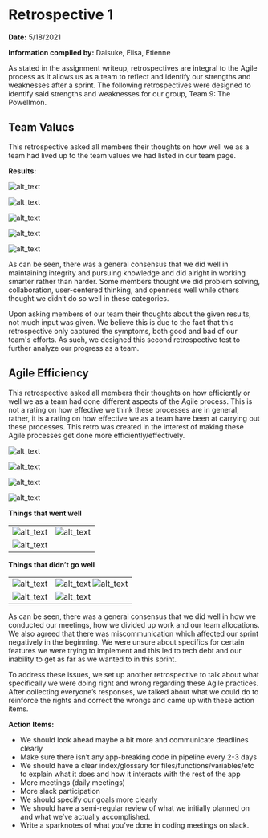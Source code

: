 # Retrospective 1

**Date:** 5/18/2021

**Information compiled by:** Daisuke, Elisa, Etienne

As stated in the assignment writeup, retrospectives are integral to the Agile process as it allows us as a team to reflect and identify our strengths and weaknesses after a sprint. The following retrospectives were designed to identify said strengths and weaknesses for our group, Team 9: The Powellmon.

## Team Values

This retrospective asked all members their thoughts on how well we as a team had lived up to the team values we had listed in our team page. 

**Results:**




![alt_text](https://lh4.googleusercontent.com/6oAJ8BhDepER-pnd-kc49uwQ_46r1AIqVmOzTepxUyExOnnXBr04qSWlshbsAK4K82GHS7SbBmVDesO_s5CYtA4d5C5VKVjGoq8BpoF3_iyorp5wL7CVF7vRcYq0ZhJSf6YmFHqe "image_tooltip")




![alt_text](https://lh6.googleusercontent.com/4YytnNhf1LRyNhHeKeWLaV8ECKyItw4qWGa0DpVt3mSZH7EzN7C1YPpZ1eYbgbXdO427ecqTcr2epEcCZ-d4d5fnc09SuqH16A7TXhQB94mQ_i0KUagWvZq3j1ded11Th0Gp4yhO "image_tooltip")






![alt_text](https://lh3.googleusercontent.com/SDydkW36Et7IIjCKnVFg7zQNC1tdt8iSAD0v4THlFGHGyCUboZdkhWH2cAvs0TeReF5i6aGPKWz_r-ZGK4qsh9O4QxlqN7zol6tOacODYNqlVqttZskcTOkmzQ4IaMbNtLG5CiWJ "image_tooltip")





![alt_text](https://lh6.googleusercontent.com/iqbA_QhN98yNZlV5MB8nu3WL7xQ_9_WQrYv-epJvIdziXLtiRjVy2jidotAIl9Wg_JRfetajEuQH7JF-bQwT687ZCSprwHkzd6RpTznCeV-q4GcRTE0Kl_49ChW08wx8hzS_-mUh "image_tooltip")






![alt_text](https://lh3.googleusercontent.com/27gWH5AyXTfgmwUhfxsvIKIO0n2NcFBaCxDs_Qfz_iL29sXOQwTS30vSNCMdbRoPJkQW8iQzilihILP6_GDGaOAQiXyva-fsspF4XdbSNpJ6YPCJCQu7FP2DUvIIvankq1Ebb-LK "image_tooltip")


As can be seen, there was a general consensus that we did well in maintaining integrity and pursuing knowledge and did alright in working smarter rather than harder. Some members thought we did problem solving, collaboration, user-centered thinking, and openness well while others thought we didn’t do so well in these categories. 

Upon asking members of our team their thoughts about the given results, not much input was given. We believe this is due to the fact that this retrospective only captured the symptoms, both good and bad of our team's efforts. As such, we designed this second retrospective test to further analyze our progress as a team.

## Agile Efficiency

This retrospective asked all members their thoughts on how efficiently or well we as a team had done different aspects of the Agile process. This is not a rating on how effective we think these processes are in general, rather, it is a rating on how effective we as a team have been at carrying out these processes. This retro was created in the interest of making these Agile processes get done more efficiently/effectively. 






![alt_text](https://lh6.googleusercontent.com/e7VENmAPsXQeZB9gatL92t5_tS4x1WEqs600HIV3v7nhrdT2QgsA82fKTz8_aEMwxeJM-e2b8HjpdVsg7or9PSYR_e9PUgp9b7NJsIyxJHHsFCzft2DVX9Jqx_TRK_HlUu3jYzEb "image_tooltip")





![alt_text](https://lh6.googleusercontent.com/XnFAjUpSG6-5WZGENcONQ1jeoN0Qua82SlFk9GObg2JsIsDwe4s_FDOzSHLWfdvAxs_1q24ucds4PBFC0fBrJ47sEpbAu-MNrFdwUrJMlvArZIwMB2IqvFWrMgpAe8Y8xBS-B2NV "image_tooltip")






![alt_text](https://lh3.googleusercontent.com/B8ylLe_U6RFBen1XLH17IEa1VHhqliZYZ14monYW5HnVInLd_mXuI-xjwPvUgoKD_KQa8WteVT4iFh074PsZKW5BQU97qR9G5gVPqj1RCBsTfAsAa5_sybGNaELGXMN-j2nMvOlJ "image_tooltip")







![alt_text](https://lh6.googleusercontent.com/N2TcXwRrudxZ89wdvCLFPPY-vUMYwpg0qI8JkkScEcw54lIKeQnOYiwMShBc2gG0lQmtJSpcgsfbjSv1mnqBJve8JJUHhSuTlbGJyLGa0WOiHRthunfrx90cKDIiQ-33Rq-6Wiz6 "image_tooltip")


**Things that went well**


<table>
  <tr>
   <td>




<img src="https://lh4.googleusercontent.com/bM4JkIOm7rSd3FJQJoVPsomHhxGMY_1TwPtGeHg6CS6WfkLIdLKMTEIz3d6EBNGIgoU_oCa1g9ogu69O6PHy4DaJbPQQsKygcLf8UP9jZ0v7uwH37V4g1HTsVbE0Cri6SfYhvukU" width="" alt="alt_text" title="image_tooltip">

   </td>
   <td>



<img src="https://lh4.googleusercontent.com/69MXpxWfRoPwWUU8_YDGtJRl1ctmqc4Fpj4vnXPGMt-2pQ5-oTt83PLYzZyBamJqPruP7mNgZOF-3SIfDhlRVwWxlDyIaT-tyoUx_xXg_NbeVSK6INfTXdMQMWWqfsDAhObjvRdS" width="" alt="alt_text" title="image_tooltip">

   </td>
  </tr>
  <tr>
   <td>




<img src="https://lh6.googleusercontent.com/YF-IV4MejXoKMeZdsiz9RJ-0CRstPFLtN3rF7IdC4GpP5a5pCtO1UAnpD1F_XdgG-GhzBPjkGxA7gOAWrzHo3HvcbsIoONS6jvy8Z5ztNueaEMhAsdKTOflkZLwfJA3EA7z1RmEu" width="" alt="alt_text" title="image_tooltip">

   </td>
   <td>
   </td>
  </tr>
</table>


**Things that didn’t go well**


<table>
  <tr>
   <td>




<img src="https://lh3.googleusercontent.com/jzMLeQVK1j0uJoSGbBaaKkjnReWsCLIzKHPzpy-yfCdUQDe3GY8ZJFp1Mvsj1iTcLzFNJuDCPKEz_G_osfdnqSjC7hc32TI1zRkzGdeS8hNC9gp79DWVAUx4a_DbvqNRGOIerjn_" width="" alt="alt_text" title="image_tooltip">

   </td>
   <td>



<img src="https://lh5.googleusercontent.com/tlCEqdqtu2b_Die2vpfpgwel-PmQU00eT3DzJMFd6FLOp538GUMq8Ly3BjUdJmNXnai5XLy1iLrYyH03D5i6jwtMWGbevFzM3TJ0QM23matFnp5dE2-3T47Q8dASeaZII8vMSrEc" width="" alt="alt_text" title="image_tooltip">




<img src="https://lh3.googleusercontent.com/64dmb3oVKVX8dJdkHWm_Y6FrmK-syWGAJM32FUB0fWhVTZK0gGokRbNut03_ag49-EhnwBwuMHIyMKRSNu8z5cVPtUf62W9gsS3HXrYQ4fwud8KPEHIytrzqCsHjsKJ8RKWmvhw5" width="" alt="alt_text" title="image_tooltip">

   </td>
  </tr>
  <tr>
   <td>


<img src="https://lh6.googleusercontent.com/FHhqvUdI6FuWMG1kEBegWcXTPAXfzcrYkTjnL-74VL3XCUXjKR0jvSt9qMCGvTaa8uKOkS7FdS2ceppxkiDY2esmyJgMhaY7ukm-W7ZVRyJzJVBajRy0fwjjo_1lhNwnnljbAXz3" width="" alt="alt_text" title="image_tooltip">

   </td>
   <td>


<img src="https://lh3.googleusercontent.com/Mcfcp06Me67WhTPHOtIvVk1PIUBGb4jJCtIoMnTaEgJvANcbtGCfaQf6PtH-HVe03HWo_IgYOfjNeSGuRwwc2F0BzxpcZwepIZvXv37T8h4U2__QuzWAZN5PKoi35y3r9S0OZ9Bn" width="" alt="alt_text" title="image_tooltip">

   </td>
  </tr>
</table>


As can be seen, there was a general consensus that we did well in how we conducted our meetings, how we divided up work and our team allocations. We also agreed that there was miscommunication which affected our sprint negatively in the beginning. We were unsure about specifics for certain features we were trying to implement and this led to tech debt and our inability to get as far as we wanted to in this sprint. 

To address these issues, we set up another retrospective to talk about what specifically we were doing right and wrong regarding these Agile practices. After collecting everyone’s responses, we talked about what we could do to reinforce the rights and correct the wrongs and came up with these action items.

**Action Items:**



*   We should look ahead maybe a bit more and communicate deadlines clearly
*   Make sure there isn’t any app-breaking code in pipeline every 2-3 days
*   We should have a clear index/glossary for files/functions/variables/etc to explain what it does and how it interacts with the rest of the app
*   More meetings (daily meetings)
*   More slack participation
*   We should specify our goals more clearly
*   We should have a semi-regular review of what we initially planned on and what we’ve actually accomplished.
*   Write a sparknotes of what you’ve done in coding meetings on slack.